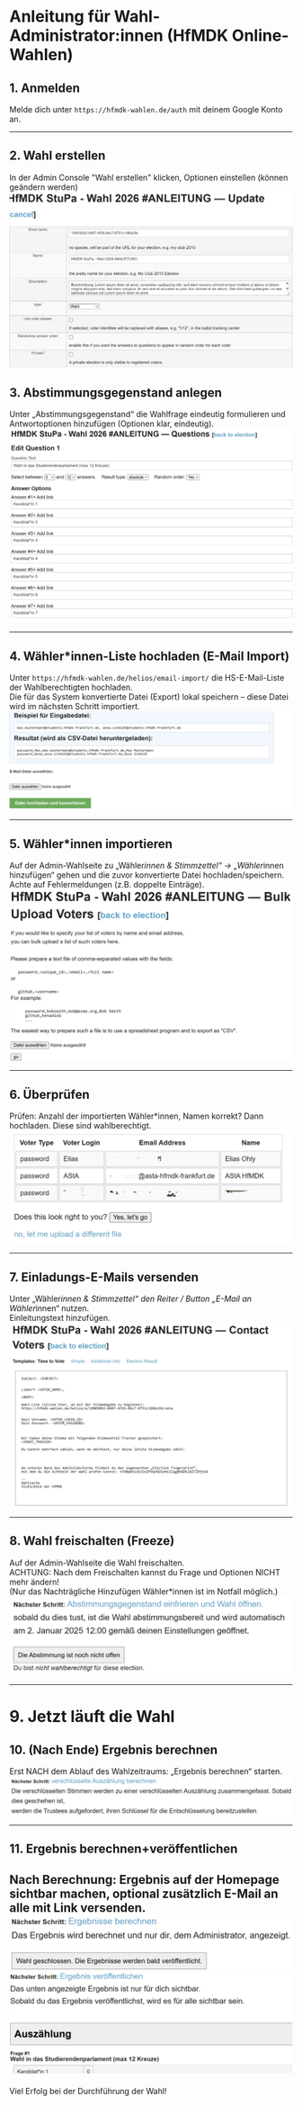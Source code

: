 # Anleitung für Wahl-Administrator:innen (HfMDK Online-Wahlen)




## 1. Anmelden
Melde dich unter `https://hfmdk-wahlen.de/auth` mit deinem Google Konto an. 

---

## 2. Wahl erstellen
In der Admin Console "Wahl erstellen" klicken, Optionen einstellen (können geändern werden)
![Abstimmungsgegenstand](/static/Readme_media/Anleitung_Admin/2.png)

## 3. Abstimmungsgegenstand anlegen
Unter „Abstimmungsgegenstand“ die Wahlfrage eindeutig formulieren und Antwortoptionen hinzufügen (Optionen klar, eindeutig).  
![Abstimmungsgegenstand](/static/Readme_media/Anleitung_Admin/3.png)

---

## 4. Wähler*innen-Liste hochladen (E-Mail Import)
Unter `https://hfmdk-wahlen.de/helios/email-import/` die HS-E-Mail-Liste der Wahlberechtigten hochladen.  
Die für das System konvertierte Datei (Export) lokal speichern – diese Datei wird im nächsten Schritt importiert.  
![E-Mail Import](/static/Readme_media/Anleitung_Admin/5.png)

---

## 5. Wähler*innen importieren
Auf der Admin-Wahlseite zu „Wähler*innen & Stimmzettel“ → „Wähler*innen hinzufügen“ gehen und die zuvor konvertierte Datei hochladen/speichern.  
Achte auf Fehlermeldungen (z.B. doppelte Einträge).  
![Wählerimport](/static/Readme_media/Anleitung_Admin/4.png)

---

## 6. Überprüfen
Prüfen: Anzahl der importierten Wähler*innen, Namen korrekt? Dann hochladen. Diese sind wahlberechtigt.
![Überprüfen](/static/Readme_media/Anleitung_Admin/6.png)

---

## 7. Einladungs-E-Mails versenden
Unter „Wähler*innen & Stimmzettel“ den Reiter / Button „E-Mail an Wähler*innen“ nutzen.  
Einleitungstext hinzufügen.  
![Einladungs-Mail](/static/Readme_media/Anleitung_Admin/7.png)

---

## 8. Wahl freischalten (Freeze)
Auf der Admin-Wahlseite die Wahl freischalten.  
ACHTUNG: Nach dem Freischalten kannst du Frage und Optionen NICHT mehr ändern!  
(Nur das Nachträgliche Hinzufügen Wähler*innen ist im Notfall möglich.)  
![Freischalten](/static/Readme_media/Anleitung_Admin/8.png)

---

# 9. Jetzt läuft die Wahl



## 10. (Nach Ende) Ergebnis berechnen
Erst NACH dem Ablauf des Wahlzeitraums: „Ergebnis berechnen“ starten.  
![Ergebnis berechnen](/static/Readme_media/Anleitung_Admin/9.png)

---

## 11. Ergebnis berechnen+veröffentlichen
Nach Berechnung: Ergebnis auf der Homepage sichtbar machen, optional zusätzlich E-Mail an alle mit Link versenden.
![Ergebnis veröffentlichen](/static/Readme_media/Anleitung_Admin/10.png)
![Auszählung Abschluss](/static/Readme_media/Anleitung_Admin/11.png)
---

Viel Erfolg bei der Durchführung der Wahl!